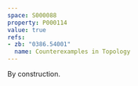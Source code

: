 ```yaml
---
space: S000088
property: P000114
value: true
refs:
- zb: "0386.54001"
  name: Counterexamples in Topology
---
```


By construction.
